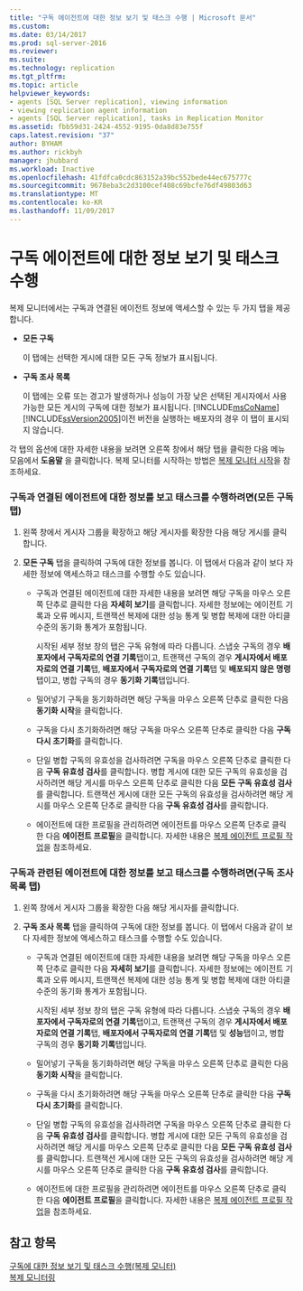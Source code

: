 ```yaml
---
title: "구독 에이전트에 대한 정보 보기 및 태스크 수행 | Microsoft 문서"
ms.custom: 
ms.date: 03/14/2017
ms.prod: sql-server-2016
ms.reviewer: 
ms.suite: 
ms.technology: replication
ms.tgt_pltfrm: 
ms.topic: article
helpviewer_keywords:
- agents [SQL Server replication], viewing information
- viewing replication agent information
- agents [SQL Server replication], tasks in Replication Monitor
ms.assetid: fbb59d31-2424-4552-9195-0da8d83e755f
caps.latest.revision: "37"
author: BYHAM
ms.author: rickbyh
manager: jhubbard
ms.workload: Inactive
ms.openlocfilehash: 41fdfca0cdc863152a39bc552bede44ec675777c
ms.sourcegitcommit: 9678eba3c2d3100cef408c69bcfe76df49803d63
ms.translationtype: MT
ms.contentlocale: ko-KR
ms.lasthandoff: 11/09/2017
---
```

# <a name="view-information-and-perform-tasks-for-subscription-agents"></a>구독 에이전트에 대한 정보 보기 및 태스크 수행
  복제 모니터에서는 구독과 연결된 에이전트 정보에 액세스할 수 있는 두 가지 탭을 제공합니다.  
  
-   **모든 구독**  
  
     이 탭에는 선택한 게시에 대한 모든 구독 정보가 표시됩니다.  
  
-   **구독 조사 목록**  
  
     이 탭에는 오류 또는 경고가 발생하거나 성능이 가장 낮은 선택된 게시자에서 사용 가능한 모든 게시의 구독에 대한 정보가 표시됩니다. [!INCLUDE[msCoName](../../../includes/msconame-md.md)] [!INCLUDE[ssVersion2005](../../../includes/ssversion2005-md.md)]이전 버전을 실행하는 배포자의 경우 이 탭이 표시되지 않습니다.  
  
 각 탭의 옵션에 대한 자세한 내용을 보려면 오른쪽 창에서 해당 탭을 클릭한 다음 메뉴 모음에서 **도움말** 을 클릭합니다. 복제 모니터를 시작하는 방법은 [복제 모니터 시작](../../../relational-databases/replication/monitor/start-the-replication-monitor.md)을 참조하세요.  
  
### <a name="to-view-information-and-perform-tasks-for-the-agents-associated-with-a-subscription-all-subscriptions-tab"></a>구독과 연결된 에이전트에 대한 정보를 보고 태스크를 수행하려면(모든 구독 탭)  
  
1.  왼쪽 창에서 게시자 그룹을 확장하고 해당 게시자를 확장한 다음 해당 게시를 클릭합니다.  
  
2.  **모든 구독** 탭을 클릭하여 구독에 대한 정보를 봅니다. 이 탭에서 다음과 같이 보다 자세한 정보에 액세스하고 태스크를 수행할 수도 있습니다.  
  
    -   구독과 연결된 에이전트에 대한 자세한 내용을 보려면 해당 구독을 마우스 오른쪽 단추로 클릭한 다음 **자세히 보기**를 클릭합니다. 자세한 정보에는 에이전트 기록과 오류 메시지, 트랜잭션 복제에 대한 성능 통계 및 병합 복제에 대한 아티클 수준의 동기화 통계가 포함됩니다.  
  
         시작된 세부 정보 창의 탭은 구독 유형에 따라 다릅니다. 스냅숏 구독의 경우 **배포자에서 구독자로의 연결 기록**탭이고, 트랜잭션 구독의 경우 **게시자에서 배포자로의 연결 기록**탭, **배포자에서 구독자로의 연결 기록**탭 및 **배포되지 않은 명령**탭이고, 병합 구독의 경우 **동기화 기록**탭입니다.  
  
    -   밀어넣기 구독을 동기화하려면 해당 구독을 마우스 오른쪽 단추로 클릭한 다음 **동기화 시작**을 클릭합니다.  
  
    -   구독을 다시 초기화하려면 해당 구독을 마우스 오른쪽 단추로 클릭한 다음 **구독 다시 초기화**를 클릭합니다.  
  
    -   단일 병합 구독의 유효성을 검사하려면 구독을 마우스 오른쪽 단추로 클릭한 다음 **구독 유효성 검사**를 클릭합니다. 병합 게시에 대한 모든 구독의 유효성을 검사하려면 해당 게시를 마우스 오른쪽 단추로 클릭한 다음 **모든 구독 유효성 검사**를 클릭합니다. 트랜잭션 게시에 대한 모든 구독의 유효성을 검사하려면 해당 게시를 마우스 오른쪽 단추로 클릭한 다음 **구독 유효성 검사**를 클릭합니다.  
  
    -   에이전트에 대한 프로필을 관리하려면 에이전트를 마우스 오른쪽 단추로 클릭한 다음 **에이전트 프로필**을 클릭합니다. 자세한 내용은 [복제 에이전트 프로필 작업](../../../relational-databases/replication/agents/work-with-replication-agent-profiles.md)을 참조하세요.  
  
### <a name="to-view-information-and-perform-tasks-for-the-agents-associated-with-a-subscription-subscription-watch-list-tab"></a>구독과 관련된 에이전트에 대한 정보를 보고 태스크를 수행하려면(구독 조사 목록 탭)  
  
1.  왼쪽 창에서 게시자 그룹을 확장한 다음 해당 게시자를 클릭합니다.  
  
2.  **구독 조사 목록** 탭을 클릭하여 구독에 대한 정보를 봅니다. 이 탭에서 다음과 같이 보다 자세한 정보에 액세스하고 태스크를 수행할 수도 있습니다.  
  
    -   구독과 연결된 에이전트에 대한 자세한 내용을 보려면 해당 구독을 마우스 오른쪽 단추로 클릭한 다음 **자세히 보기**를 클릭합니다. 자세한 정보에는 에이전트 기록과 오류 메시지, 트랜잭션 복제에 대한 성능 통계 및 병합 복제에 대한 아티클 수준의 동기화 통계가 포함됩니다.  
  
         시작된 세부 정보 창의 탭은 구독 유형에 따라 다릅니다. 스냅숏 구독의 경우 **배포자에서 구독자로의 연결 기록**탭이고, 트랜잭션 구독의 경우 **게시자에서 배포자로의 연결 기록**탭, **배포자에서 구독자로의 연결 기록**탭 및 **성능**탭이고, 병합 구독의 경우 **동기화 기록**탭입니다.  
  
    -   밀어넣기 구독을 동기화하려면 해당 구독을 마우스 오른쪽 단추로 클릭한 다음 **동기화 시작**을 클릭합니다.  
  
    -   구독을 다시 초기화하려면 해당 구독을 마우스 오른쪽 단추로 클릭한 다음 **구독 다시 초기화**를 클릭합니다.  
  
    -   단일 병합 구독의 유효성을 검사하려면 구독을 마우스 오른쪽 단추로 클릭한 다음 **구독 유효성 검사**를 클릭합니다. 병합 게시에 대한 모든 구독의 유효성을 검사하려면 해당 게시를 마우스 오른쪽 단추로 클릭한 다음 **모든 구독 유효성 검사**를 클릭합니다. 트랜잭션 게시에 대한 모든 구독의 유효성을 검사하려면 해당 게시를 마우스 오른쪽 단추로 클릭한 다음 **구독 유효성 검사**를 클릭합니다.  
  
    -   에이전트에 대한 프로필을 관리하려면 에이전트를 마우스 오른쪽 단추로 클릭한 다음 **에이전트 프로필**을 클릭합니다. 자세한 내용은 [복제 에이전트 프로필 작업](../../../relational-databases/replication/agents/work-with-replication-agent-profiles.md)을 참조하세요.  
  
## <a name="see-also"></a>참고 항목  
 [구독에 대한 정보 보기 및 태스크 수행&#40;복제 모니터&#41;](../../../relational-databases/replication/monitor/view-information-and-perform-tasks-for-a-subscription-replication-monitor.md)   
 [복제 모니터링](../../../relational-databases/replication/monitor/monitoring-replication-overview.md)  
  
  
